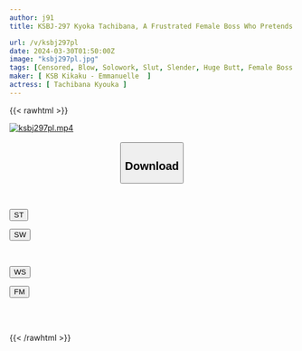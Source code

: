```yaml
---
author: j91
title: KSBJ-297 Kyoka Tachibana, A Frustrated Female Boss Who Pretends To Be Drunk And Seduces Her Subordinate With A Big Penis

url: /v/ksbj297pl
date: 2024-03-30T01:50:00Z
image: "ksbj297pl.jpg"
tags: [Censored, Blow, Solowork, Slut, Slender, Huge Butt, Female Boss	]
maker: [ KSB Kikaku - Emmanuelle  ]
actress: [ Tachibana Kyouka ]
---
```



{{< rawhtml >}}

<div class="video" data-videoid="dOkzGv4dGkuZ6J">
    <a href="javascript:;">
        <img src="/v/ksbj297pl/ksbj297pl.jpg" width="WIDTH" height="HEIGHT" alt="ksbj297pl.mp4" loading="lazy">
    </a>
</div>

<script type="text/javascript" src="https://j91.asia/asset/on-demand-st.js"></script>

<br>
  <link rel="stylesheet" href="https://j91.asia/asset/bs5.css">
  
  <center>
  <button class="btn btn-primary" type="button" data-bs-toggle="collapse" data-bs-target=".multi-collapse" aria-expanded="false" aria-controls="multiCollapseExample1 multiCollapseExample2"><h2>Download</h2></button></center>
</p>
<div class="row">
  <div class="col">
    <div class="collapse multi-collapse" id="multiCollapseExample1">
      <div class="card card-body">
	      	      <br>
<div class="buttons">  
<p><a href="https://streamtape.to/v/dOkzGv4dGkuZ6J" target="_blank"><button class="btn-hover color-3"><i class="fa fa-download"></i> ST</button></a></p>
<p><a href="https://asnwish.com/ivhi6p2kkvvi" target="_blank"><button class="btn-hover color-2"><i class="fa fa-download"></i> SW</button></a></p></div>
    </div>
  </div>
</div>
  <div class="col">
    <div class="collapse multi-collapse" id="multiCollapseExample2">
      <div class="card card-body">
	      <br>
<div class="buttons">
<p><a href="https://wolfstream.tv/cbtfjrxbmtse"><button class="btn-hover color-9"><i class="fa fa-download"></i> WS</button></a></p>
<p><a href="https://filemoon.sx/d/xt4fa1gvxsjb"><button class="btn-hover color-8"><i class="fa fa-download"></i> FM</button></a></p></div>
<br><br>
      </div>
    </div>
  </div>
</div>

{{< /rawhtml >}}